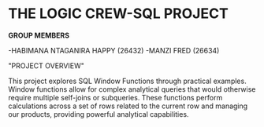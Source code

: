# THE LOGIC CREW-SQL PROJECT
**GROUP MEMBERS**

-HABIMANA NTAGANIRA HAPPY (26432)
-MANZI FRED (26634)

"PROJECT OVERVIEW"

This project explores SQL Window Functions through practical examples. Window functions allow for complex analytical queries that would otherwise require multiple self-joins or subqueries. These functions perform calculations across a set of rows related to the current row and managing our products, providing powerful analytical capabilities.




